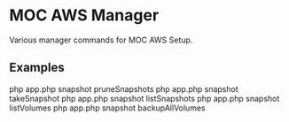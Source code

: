 MOC AWS Manager
===============

Various manager commands for MOC AWS Setup.


Examples
--------

php app.php snapshot pruneSnapshots
php app.php snapshot takeSnapshot <VolumeID>
php app.php snapshot listSnapshots <VolumneId>
php app.php snapshot listVolumes
php app.php snapshot backupAllVolumes

